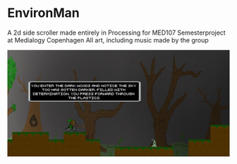 # EnvironMan
A 2d side scroller made entirely in Processing for MED107 Semesterproject at Medialogy Copenhagen
All art, including music made by the group

![EnvironMan Screenshot](https://github.com/PelleSwelle/EnvironMan/blob/main/environman.png?raw=true)


